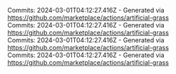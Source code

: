 Commits: 2024-03-01T04:12:27.416Z - Generated via https://github.com/marketplace/actions/artificial-grass
<br>
Commits: 2024-03-01T04:12:27.416Z - Generated via https://github.com/marketplace/actions/artificial-grass
<br>
Commits: 2024-03-01T04:12:27.416Z - Generated via https://github.com/marketplace/actions/artificial-grass
<br>
Commits: 2024-03-01T04:12:27.416Z - Generated via https://github.com/marketplace/actions/artificial-grass
<br>
